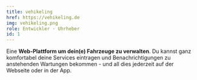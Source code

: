 ```yaml
---
title: vehikeling
href: https://vehikeling.de
img: vehikeling.png
role: Entwickler · Uhrheber
id: 1
---
```

Eine **Web-Plattform um dein(e) Fahrzeuge zu verwalten**. Du kannst ganz komfortabel deine Services eintragen und Benachrichtigungen zu anstehenden Wartungen bekommen - und all dies jederzeit auf der Webseite oder in der App.